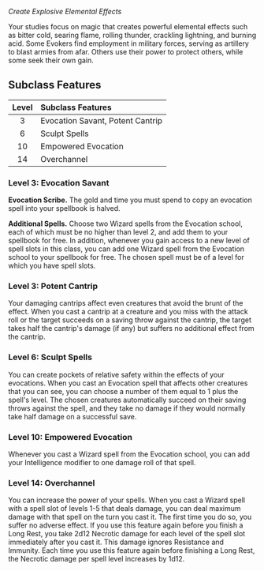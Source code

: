 *Create Explosive Elemental Effects*

Your studies focus on magic that creates powerful elemental effects such as bitter cold, searing flame, rolling thunder, crackling lightning, and burning acid. Some Evokers find employment in military forces, serving as artillery to blast armies from afar. Others use their power to protect others, while some seek their own gain.

## Subclass Features

| Level | Subclass Features                |
| :---: | :------------------------------- |
|   3   | Evocation Savant, Potent Cantrip |
|   6   | Sculpt Spells                    |
|  10   | Empowered Evocation              |
|  14   | Overchannel                      |


### Level 3: Evocation Savant

**Evocation Scribe.** The gold and time you must spend to copy an evocation spell into your spellbook is halved. 

**Additional Spells.** Choose two Wizard spells from the Evocation school, each of which must be no higher than level 2, and add them to your spellbook for free.
In addition, whenever you gain access to a new level of spell slots in this class, you can add one Wizard spell from the Evocation school to your spellbook for free. The chosen spell must be of a level for which you have spell slots.


### Level 3: Potent Cantrip
Your damaging cantrips affect even creatures that avoid the brunt of the effect. When you cast a cantrip at a creature and you miss with the attack roll or the target succeeds on a saving throw against the cantrip, the target takes half the cantrip's damage (if any) but suffers no additional effect from the cantrip.


### Level 6: Sculpt Spells
You can create pockets of relative safety within the effects of your evocations. When you cast an Evocation spell that affects other creatures that you can see, you can choose a number of them equal to 1 plus the spell's level. The chosen creatures automatically succeed on their saving throws against the spell, and they take no damage if they would normally take half damage on a successful save.


### Level 10: Empowered Evocation
Whenever you cast a Wizard spell from the Evocation school, you can add your Intelligence modifier to one damage roll of that spell.


### Level 14: Overchannel
You can increase the power of your spells. When you cast a Wizard spell with a spell slot of levels 1-5 that deals damage, you can deal maximum damage with that spell on the turn you cast it.
The first time you do so, you suffer no adverse effect. If you use this feature again before you finish a Long Rest, you take 2d12 Necrotic damage for each level of the spell slot immediately after you cast it. This damage ignores Resistance and Immunity. Each time you use this feature again before finishing a Long Rest, the Necrotic damage per spell level increases by 1d12.